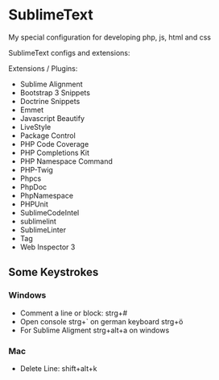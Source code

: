 SublimeText
===========

My special configuration for developing php, js, html and css

SublimeText configs and extensions:

Extensions / Plugins:

- Sublime Alignment
- Bootstrap 3 Snippets
- Doctrine Snippets
- Emmet
- Javascript Beautify
- LiveStyle
- Package Control
- PHP Code Coverage
- PHP Completions Kit
- PHP Namespace Command
- PHP-Twig
- Phpcs
- PhpDoc
- PhpNamespace
- PHPUnit
- SublimeCodeIntel
- sublimelint
- SublimeLinter
- Tag
- Web Inspector 3

## Some Keystrokes

### Windows
- Comment a line or block: strg+#
- Open console strg+` on german keyboard strg+ö
- For Sublime Aligment strg+alt+a on windows

### Mac
- Delete Line: shift+alt+k
